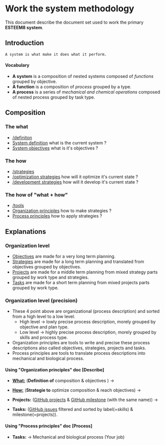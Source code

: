 # Work the system methodology

This document describe the document set used to work the primary **ESTEEM8 system**.

## Introduction

```
A system is what make it does what it perform.
```

#### Vocabulary
* **A system** is a composition of nested systems composed of _functions_ grouped by objective.
* **A function** is a composition of _process_ grouped by a type.
* **A process** is a series of _mechanical and chemical operations_ composed of nested process grouped by task type.

## Composition
### The what

* [/definiton](https://github.com/esteem8app/esteem8app.github.io/tree/master/docs/work-the-system/definition)
 * [System definition](https://github.com/esteem8app/esteem8app.github.io/tree/master/docs/work-the-system/definition/system-definition.md) what is the current system ?
 * [System objectives](https://github.com/esteem8app/esteem8app.github.io/blob/master/docs/work-the-system/definition/system-objectives.md) what is it's objectives ?

### The how

 * [/strategies](https://github.com/esteem8app/esteem8app.github.io/tree/master/docs/work-the-system/strategies)
  * [/optimization strategies](https://github.com/esteem8app/esteem8app.github.io/tree/master/docs/work-the-system/strategies/optimization-strategies) how will it optimize it's current state ?
  * [/development strategies](https://github.com/esteem8app/esteem8app.github.io/tree/master/docs/work-the-system/strategies/development-strategies) how will it develop it's current state ?

### The how of "what + how"
 
 * [/tools](https://github.com/esteem8app/esteem8app.github.io/tree/master/docs/work-the-system/tools)
  * [Organization principles](https://github.com/esteem8app/esteem8app.github.io/blob/master/docs/work-the-system/tools/make-strategy-principles.md) how to make strategies ?
  * [Process principles](https://github.com/esteem8app/esteem8app.github.io/blob/master/docs/work-the-system/tools/process-strategy-principles.md) how to apply strategies ?
  
## Explanations
### Organization level

* [Objectives](https://github.com/esteem8app/esteem8app.github.io/blob/master/docs/work-the-system/definition/system-objectives.md) are made for a very long term planning.
* [Strategies](https://github.com/esteem8app/esteem8app.github.io/tree/master/docs/work-the-system/strategies) are made for a long term planning and translated from objectives grouped by objectives.
* [Projects](https://github.com/esteem8app/esteem8app.github.io/projects) are made for a middle term planning from mixed strategy parts grouped by work type and strategies.
* [Tasks](https://github.com/esteem8app/esteem8app.github.io/issues) are made for a short term planning from mixed projects parts grouped by work type.

### Organization level (precision)

* These 4 point above are organizational (process description) and sorted from a high level to a low level.
  * High level -> lowly precise process description, morely grouped by objective and plan type.
  * Low level -> highly precise process description, morely grouped by skills and process type.
* Organization principles are tools to write and precise these process descriptions also called objectives, strategies, projects and tasks.
* Process principles are tools to translate process descriptions into mechanical and biological process.

#### Using "Organization principles" doc [Describe]

* [**What:**](https://github.com/esteem8app/esteem8app.github.io/tree/master/docs/work-the-system/definition) (**Definition of** composition & objectives ) ->

* [**How:**](https://github.com/esteem8app/esteem8app.github.io/tree/master/docs/work-the-system/strategies) (**Strategie to** optimize composition & reach objectives) ->

* **Projects:** ([GitHub projects](https://github.com/esteem8app/esteem8app.github.io/projects) & [GitHub milestone](https://github.com/esteem8app/esteem8app.github.io/milestones) (with the same name)) ->

* **Tasks:** ([GitHub issues](https://github.com/esteem8app/esteem8app.github.io/issues) filtered and sorted by label(=skills) & milestone(=projects)).

#### Using "Process principles" doc [Process]

* **Tasks:** -> Mechanical and biological process (Your job)

